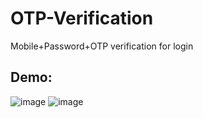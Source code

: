 # OTP-Verification
Mobile+Password+OTP verification for login


## Demo:

![image](https://user-images.githubusercontent.com/89535768/202893890-0c31fd2f-e3a6-4b1f-abb4-2a3fc6091a25.png)
![image](https://user-images.githubusercontent.com/89535768/202893874-801505bc-e935-46c4-b3dd-a45843a9ee9b.png)
